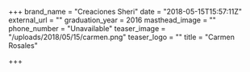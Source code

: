 +++
brand_name = "Creaciones Sheri"
date = "2018-05-15T15:57:11Z"
external_url = ""
graduation_year = 2016
masthead_image = ""
phone_number = "Unavailable"
teaser_image = "/uploads/2018/05/15/carmen.png"
teaser_logo = ""
title = "Carmen Rosales"

+++
